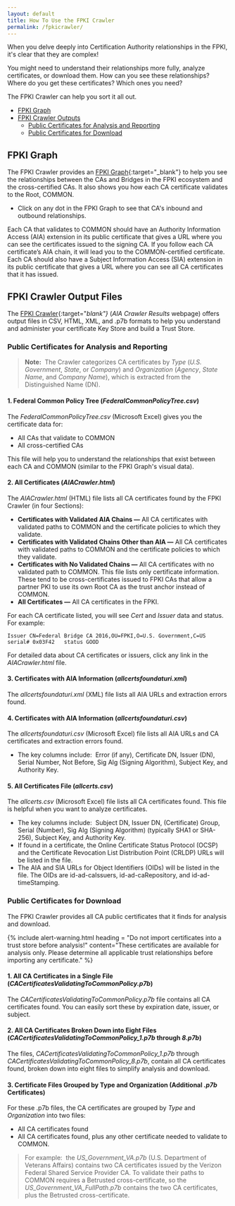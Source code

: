 ```yaml
---
layout: default 
title: How To Use the FPKI Crawler
permalink: /fpkicrawler/
---
```


When you delve deeply into Certification Authority relationships in the FPKI, it's clear that they are complex!

You might need to understand their relationships more fully, analyze certificates, or download them. How can you see these relationships? Where do you get these certificates? Which ones you need?

The FPKI Crawler can help you sort it all out.
 
* [FPKI Graph](#fpki-graph)
* [FPKI Crawler Outputs](#fpki-crawler-outputs)
  * [Public Certificates for Analysis and Reporting](#public-certificates-for-analysis-and-reporting)
  * [Public Certificates for Download](#public-certificates-for-download)

## FPKI Graph

The FPKI Crawler provides an [FPKI Graph](https://fpki-graph.fpki-lab.gov/){:target="_blank"} to help you see the relationships between the CAs and Bridges in the FPKI ecosystem and the cross-certified CAs. It also shows you how each CA certificate validates to the Root, COMMON.

* Click on any dot in the FPKI Graph to see that CA's inbound and outbound relationships.

Each CA that validates to COMMON should have an Authority Information Access (AIA) extension in its public certificate that gives a URL where you can see the certificates issued to the signing CA. If you follow each CA certificate’s AIA chain, it will lead you to the COMMON-certified certificate. Each CA should also have a Subject Information Access (SIA) extension in its public certificate that gives a URL where you can see all CA certificates that it has issued.

## FPKI Crawler Output Files

The [FPKI Crawler](https://fpki-graph.fpki-lab.gov/crawler/){:target="_blank"}_ (_AIA Crawler Results_ webpage) offers output files in CSV, HTML, XML, and .p7b formats to help you understand and administer your certificate Key Store and build a Trust Store. 

### Public Certificates for Analysis and Reporting

> **Note:**&nbsp;&nbsp;The Crawler categorizes CA certificates by _Type_ (_U.S. Government_, _State_, or _Company_) and _Organization_ (_Agency_, _State Name_, and _Company Name_), which is extracted from the Distinguished Name (DN).

#### 1. Federal Common Policy Tree (_FederalCommonPolicyTree.csv_)

The _FederalCommonPolicyTree.csv_ (Microsoft Excel) gives you the certificate data for:

* All CAs that validate to COMMON
* All cross-certified CAs 

This file will help you to understand the relationships that exist between each CA and COMMON (similar to the FPKI Graph's visual data).

#### 2. All Certificates (_AIACrawler.html_)

The _AIACrawler.html_ (HTML) file lists all CA certificates found by the FPKI Crawler (in four Sections):

* **Certificates with Validated AIA Chains &mdash;** All CA certificates with validated paths to COMMON and the certificate policies to which they validate. 
* **Certificates with Validated Chains Other than AIA &mdash;** All CA certificates with validated paths to COMMON and the certificate policies to which they validate.   
* **Certificates with No Validated Chains &mdash;** All CA certificates with no validated path to COMMON. This file lists only certificate information. These tend to be cross-certificates issued to FPKI CAs that allow a partner PKI to use its own Root CA as the trust anchor instead of COMMON.
* **All Certificates &mdash;** All CA certificates in the FPKI.

For each CA certificate listed, you will see _Cert_ and _Issuer_ data and status. For example:

   ```
  Issuer CN=Federal Bridge CA 2016,OU=FPKI,O=U.S. Government,C=US serial# 0x03F42   status GOOD
  
   ```
   
For detailed data about CA certificates or issuers, click any link in the _AIACrawler.html_ file.

#### 3. Certificates with AIA Information (_allcertsfoundaturi.xml_)

The _allcertsfoundaturi.xml_ (XML) file lists all AIA URLs and extraction errors found.

#### 4. Certificates with AIA Information (_allcertsfoundaturi.csv_)

The _allcertsfoundaturi.csv_ (Microsoft Excel) file lists all AIA URLs and CA certificates and extraction errors found. 

* The key columns include:&nbsp;&nbsp;Error (if any), Certificate DN, Issuer (DN), Serial Number, Not Before, Sig Alg (Signing Algorithm), Subject Key, and Authority Key.

#### 5. All Certificates File (_allcerts.csv_)

The _allcerts.csv_ (Microsoft Excel) file lists all CA certificates found. This file is helpful when you want to analyze certificates. 

* The key columns include:&nbsp;&nbsp;Subject DN, Issuer DN, (Certificate) Group, Serial (Number), Sig Alg (Signing Algorithm) (typically SHA1 or SHA-256), Subject Key, and Authority Key.
* If found in a certificate, the Online Certificate Status Protocol (OCSP) and the Certificate Revocation List Distribution Point (CRLDP) URLs will be listed in the file.
* The AIA and SIA URLs for Object Identifiers (OIDs) will be listed in the file. The OIDs are id-ad-caIssuers, id-ad-caRepository, and id-ad-timeStamping.

### Public Certificates for Download

The FPKI Crawler provides all CA public certificates that it finds for analysis and download.

{% include alert-warning.html heading = "Do not import certificates into a trust store before analysis!" content="These certificates are available for analysis only. Please determine all applicable trust relationships before importing any certificate." %}

#### 1. All CA Certificates in a Single File (_CACertificatesValidatingToCommonPolicy.p7b_)

The _CACertificatesValidatingToCommonPolicy.p7b_ file contains all CA certificates found. You can easily sort these by expiration date, issuer, or subject. 

#### 2. All CA Certificates Broken Down into Eight Files (_CACertificatesValidatingToCommonPolicy_1.p7b_ through _8.p7b_)

The files, _CACertificatesValidatingToCommonPolicy_1.p7b_ through _CACertificatesValidatingToCommonPolicy_8.p7b_, contain all CA certificates found, broken down into eight files to simplify analysis and download.

#### 3. Certificate Files Grouped by Type and Organization (Additional _.p7b_ Certificates)

For these .p7b files, the CA certificates are grouped by _Type_ and _Organization_ into two files: 

* All CA certificates found
* All CA certificates found, plus any other certificate needed to validate to COMMON.

> For example:&nbsp;&nbsp;the _US_Government_VA.p7b_ (U.S. Department of Veterans Affairs) contains two CA certificates issued by the Verizon Federal Shared Service Provider CA. To validate their paths to COMMON requires a Betrusted cross-certificate, so the _US_Government_VA_FullPath.p7b_ contains the two CA certificates, plus the Betrusted cross-certificate.
